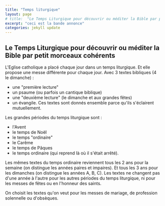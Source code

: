 ```yaml
---
title: "Temps liturgique"
layout: page
# title:  "Le Temps Liturgique pour découvrir ou méditer la Bible par petit morceaux cohérents"
excerpt: "ceci est la bande annonce"
categories: jekyll update
---
```


## Le Temps Liturgique pour découvrir ou méditer la Bible par petit morceaux cohérents

L'Eglise catholique a placé chaque jour dans un temps liturgique.
Et elle propose une messe différente pour chaque jour.
Avec 3 textes bibliques (4 le dimanche) :
- une "première lecture"
- un psaume (ou parfois un cantique biblique)
- une "deuxième lecture" (le dimanche et aux grandes fêtes)
- un évangile.
Ces textes sont donnés ensemble parce qu'ils s'éclairent mutuellement.

Les grandes périodes du temps liturgique sont :
- l'Avent
- le temps de Noël
- le temps "ordinaire"
- le Carême
- le temps de Pâques
- le temps ordinaire (qui reprend là où il s'était arrêté).

Les mêmes textes du temps ordinaire reviennent tous les 2 ans pour la semaine (on distingue les années paires et impaires).
Et tous les 3 ans pour les dimanches (on distingue les années A, B, C).
Les textes ne changent pas d'une année à l'autre pour les autres périodes du temps liturgique,
ni pour les messes de fêtes ou en l'honneur des saints.

On choisit les textes qu'on veut pour les messes de mariage, de profession solennelle ou d'obsèques.
